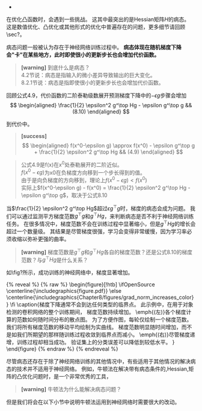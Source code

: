 
-

在优化凸函数时，会遇到一些挑战。
这其中最突出的是Hessian矩阵$H$的病态。
这是数值优化、凸优化或其他形式的优化中普遍存在的问题，更多细节请回顾\sec?。

病态问题一般被认为存在于神经网络训练过程中。
**病态体现在随机梯度下降会"卡"在某些地方，此时即使很小的更新步长也会增加代价函数。**  
> **[warning]**  到底什么是病态？  
4.2节说：病态是指输入的微小差异导致输出的巨大变化。  
8.2.1节说：病态是指即使很小的更新步长也会增加代价函数。  


回顾公式4.9，代价函数的二阶泰勒级数展开预测梯度下降中的$-\epsilon g$步骤会增加  
$$
\begin{aligned}
    \frac{1}{2} \epsilon^2 g^\top Hg - \epsilon g^\top g && (8.10)
\end{aligned}
$$

到代价中。  
> **[success]**  
$$
\begin{aligned}
f(x^0-\epsilon g) \approx f(x^0) - \epsilon g^\top g + \frac{1}{2} \epsilon^2 g^\top Hg  && (4.9)
\end{aligned}
$$

> 公式4.9是f(x)在$x^0$处泰勒展开的二阶近似。  
$f(x^0-\epsilon g)$为x0在负梯度方向移到一个步长得到的值。  
由于是向负梯度的方向移到，理论上$f(x^0-\epsilon g) < f(x^0)$  
实际上$f(x^0-\epsilon g) - f(x^0) = \frac{1}{2} \epsilon^2 g^\top Hg - \epsilon g^\top g$，取决于公式8.10  

当$\frac{1}{2} \epsilon^2 g^\top Hg$超过$\epsilon g^\top g$时，梯度的病态会成为问题。
我们可以通过监测平方梯度范数$g^\top g$和$g^\top Hg$，来判断病态是否不利于神经网络训练任务。
在很多情况中，梯度范数不会在训练过程中显著缩小，但是$g^\top Hg$的增长会超过一个数量级。
其结果是尽管梯度很强，学习会变得非常缓慢，因为学习率必须收缩以弥补更强的曲率。  
> **[warning]**  梯度范数是$g^\top g$和$g^\top Hg$各自的梯度范数？还是公式8.10的梯度范数？与$g^\top Hg$是什么关系？    

如\fig?所示，成功训练的神经网络中，梯度显著增加。

{% reveal %}
{% raw %}
\begin{figure}[!htb]
\ifOpenSource
\centerline{\includegraphics{figure.pdf}}
\else
\centerline{\includegraphics{Chapter8/figures/grad_norm_increases_color}}
\fi
\caption{梯度下降通常不会到达任何类型的临界点。
此示例中，在用于对象检测的卷积网络的整个训练期间， 梯度范数持续增加。
\emph{(左)}各个梯度计算的范数如何随时间分布的散点图。
为了方便作图，每轮仅绘制一个梯度范数。 
我们将所有梯度范数的移动平均绘制为实曲线。
梯度范数明显随时间增加，而不是如我们所期望的那样随训练过程收敛到临界点而减小。
\emph{(右)}尽管梯度递增，训练过程却相当成功。 
验证集上的分类误差可以降低到较低水平。
}
\end{figure}
{% endraw %}
{% endreveal %}

尽管病态还存在于除了神经网络训练的其他情况中，有些适用于其他情况的解决病态的技术并不适用于神经网络。
例如，牛顿法在解决带有病态条件的\,Hessian\,矩阵的凸优化问题时，是一个非常优秀的工具，  
> **[warning]**  牛顿法为什么能解决病态问题？  

但是我们将会在以下小节中说明牛顿法运用到神经网络时需要很大的改动。